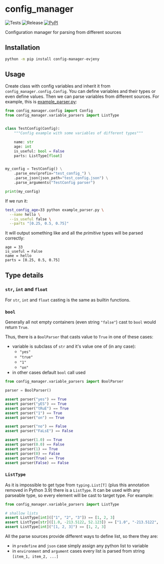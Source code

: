 # config_manager

![Tests](https://github.com/evjeny/config_manager/actions/workflows/python-app.yml/badge.svg)
![Release](https://img.shields.io/github/v/release/evjeny/config_manager)
[![PyPI](https://img.shields.io/badge/PyPI-config_manager_evjeny-blue)](https://pypi.org/project/config-manager-evjeny)

Configuration manager for parsing from different sources

## Installation

```bash
python -m pip install config-manager-evjeny
```

## Usage

Create class with config variables and inherit it from `config_manager.config.Config`.
You can define variables and their types or even define values.
Then we can parse variables from different sources.
For example, this is [example_parser.py](example_parser.py):

```python
from config_manager.config import Config
from config_manager.variable_parsers import ListType


class TestConfig(Config):
    """Config example with some variables of different types"""

    name: str
    age: int
    is_useful: bool = False
    parts: ListType[float]


my_config = TestConfig() \
    .parse_env(prefix="test_config_") \
    .parse_json(json_path="test_config.json") \
    .parse_arguments("TestConfig parser")

print(my_config)
```

If we run it:

```bash
test_config_age=33 python example_parser.py \
  --name hello \
  --is_useful false \
  --parts "[0.25, 0.5, 0.75]"
```

It will output something like and all the *primitive* types will be parsed correctly:

```
age = 33
is_useful = False
name = hello
parts = [0.25, 0.5, 0.75]
```

## Type details

### `str`, `int` and `float`

For `str`, `int` and `float` casting is the same as builtin functions.

### `bool`

Generally all not empty containers (even string `"false"`)
cast to `bool` would return `True`.

Thus, there is a `BoolParser` that casts value to `True` in one of these cases:
* variable is subclass of `str` and it's value one of (in any case):
  * `"yes"`
  * `"true"`
  * `"1"`
  * `"on"`
* in other cases default `bool` call used

```python
from config_manager.variable_parsers import BoolParser

parser = BoolParser()

assert parser("yes") == True
assert parser("yES") == True
assert parser("tRuE") == True
assert parser("1") == True
assert parser("on") == True

assert parser("no") == False
assert parser("FaLsE") == False

assert parser(1.0) == True
assert parser(0.0) == False
assert parser(1) == True
assert parser(0) == False
assert parser(True) == True
assert parser(False) == False
```

### `ListType`

As it is impossible to get type from `typing.List[T]`
(plus this annotation removed in Python 3.9) there is a `ListType`.
It can be used with any parseable type, so every element will be cast
to target type. For example:

```python
from config_manager.variable_parsers import ListType

# shallow lists
assert ListType[int](["1", "2", "3"]) == [1, 2, 3]
assert ListType[str]([1.0, -213.5122, 52.123]) == ["1.0", "-213.5122", "52.123"]
assert ListType[int]("[1, 2, 3]") == [1, 2, 3]
```

All the parse sources provide different ways to define list, so there they are:
* in `predefine` and `json` case simply assign any python list to variable
* in `environment` and `argument` cases every list is parsed from string `[item_1, item_2, ...]`
